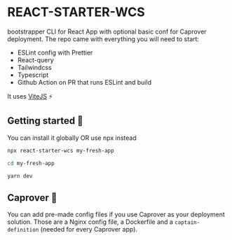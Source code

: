 # REACT-STARTER-WCS

bootstrapper CLI for React App with optional basic conf for Caprover deployment.
The repo came with everything you will need to start:

- ESLint config with Prettier
- React-query
- Tailwindcss
- Typescript
- Github Action on PR that runs ESLint and build

It uses [ViteJS](https://vitejs.dev/) ⚡️

## Getting started :pushpin:

You can install it globally OR use npx instead

```bash
npx react-starter-wcs my-fresh-app

cd my-fresh-app

yarn dev

```

## Caprover :pushpin:

You can add pre-made config files if you use Caprover as your deployment solution.
Those are a Nginx config file, a Dockerfile and a `captain-definition` (needed for every Caprover app).
